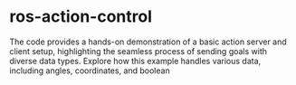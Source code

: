 # ros-action-control
The code provides a hands-on demonstration of a basic action server and client setup, highlighting the seamless process of sending goals with diverse data types. Explore how this example handles various data, including angles, coordinates, and boolean
